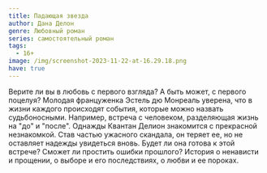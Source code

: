 ```yaml
---
title: Падающая звезда
author: Дана Делон
genre: Любовный роман
series: самостоятельный роман
tags:
  - 16+
image: /img/screenshot-2023-11-22-at-16.29.18.png
have: true
---
```

Верите ли вы в любовь с первого взгляда? А быть может, с первого поцелуя? Молодая француженка Эстель дю Монреаль уверена, что в жизни каждого происходят события, которые можно назвать судьбоносными. Например, встреча с человеком, разделяющая жизнь на "до" и "после". Однажды Квантан Делион знакомится с прекрасной незнакомкой. Став частью ужасного скандала, он теряет ее, но не оставляет надежды увидеться вновь. Будет ли она готова к этой встрече? Сможет ли простить ошибки прошлого? История о ненависти и прощении, о выборе и его последствиях, о любви и ее пороках.